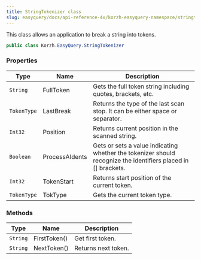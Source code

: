 ```yaml
---
title: StringTokenizer class
slug: easyquery/docs/api-reference-4x/korzh-easyquery-namespace/stringtokenizer-class
---
```



This class allows an application to break a string into tokens.
```csharp
public class Korzh.EasyQuery.StringTokenizer

```

### Properties

| Type | Name | Description | 
| --- | --- | --- | 
| `String` | FullToken | Gets the full token string including quotes, brackets, etc. | 
| `TokenType` | LastBreak | Returns the type of the last scan stop. It can be either space or separator. | 
| `Int32` | Position | Returns current position in the scanned string. | 
| `Boolean` | ProcessAIdents | Gets or sets a value indicating whether the tokenizer should recognize the identifiers placed in [] brackets. | 
| `Int32` | TokenStart | Returns start position of the current token. | 
| `TokenType` | TokType | Gets the current token type. | 


### Methods

| Type | Name | Description | 
| --- | --- | --- | 
| `String` | FirstToken() | Get first token. | 
| `String` | NextToken() | Returns next token. |